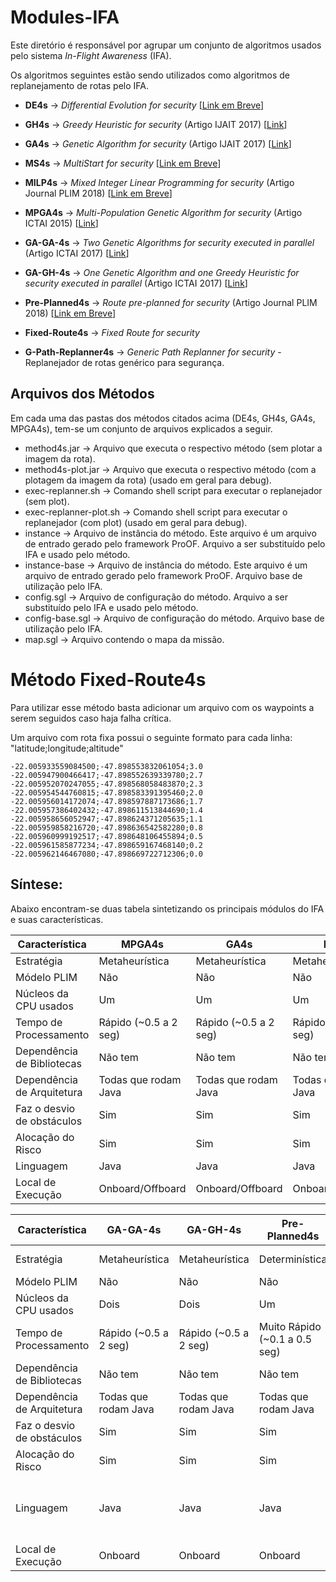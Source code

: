 # Modules-IFA

Este diretório é responsável por agrupar um conjunto de algoritmos usados pelo sistema *In-Flight Awareness* (IFA). 

Os algoritmos seguintes estão sendo utilizados como algoritmos de replanejamento de rotas pelo IFA.

* **DE4s** -> *Differential Evolution for security*  [[Link em Breve]()]

* **GH4s** -> *Greedy Heuristic for security* (Artigo IJAIT 2017) [[Link](http://www.worldscientific.com/doi/abs/10.1142/S0218213017600089)]

* **GA4s** -> *Genetic Algorithm for security* (Artigo IJAIT 2017) [[Link](http://www.worldscientific.com/doi/abs/10.1142/S0218213017600089)]

* **MS4s** ->  *MultiStart for security* [[Link em Breve]()]

* **MILP4s** ->  *Mixed Integer Linear Programming for security* (Artigo Journal PLIM 2018) [[Link em Breve]()]

* **MPGA4s** ->  *Multi-Population Genetic Algorithm for security* (Artigo ICTAI 2015) [[Link](http://ieeexplore.ieee.org/document/7372174/)]

* **GA-GA-4s** -> *Two Genetic Algorithms for security executed in parallel* (Artigo ICTAI 2017) [[Link](https://ieeexplore.ieee.org/document/8372047/)]

* **GA-GH-4s** -> *One Genetic Algorithm and one Greedy Heuristic for security executed in parallel* (Artigo ICTAI 2017) [[Link](https://ieeexplore.ieee.org/document/8372047/)]

* **Pre-Planned4s** -> *Route pre-planned for security* (Artigo Journal PLIM 2018) [[Link em Breve]()]

* **Fixed-Route4s** -> *Fixed Route for security*

* **G-Path-Replanner4s** -> *Generic Path Replanner for security* - Replanejador de rotas genérico para segurança. 

## Arquivos dos Métodos

Em cada uma das pastas dos métodos citados acima (DE4s, GH4s, GA4s, MPGA4s), tem-se um conjunto de arquivos explicados a seguir. 

* method4s.jar -> Arquivo que executa o respectivo método (sem plotar a imagem da rota).
* method4s-plot.jar -> Arquivo que executa o respectivo método (com a plotagem da imagem da rota) (usado em geral para debug).
* exec-replanner.sh -> Comando shell script para executar o replanejador (sem plot).
* exec-replanner-plot.sh -> Comando shell script para executar o replanejador (com plot) (usado em geral para debug).
* instance -> Arquivo de instância do método. Este arquivo é um arquivo de entrado gerado pelo framework ProOF. Arquivo a ser substituído pelo IFA e usado pelo método.
* instance-base -> Arquivo de instância do método. Este arquivo é um arquivo de entrado gerado pelo framework ProOF. Arquivo base de utilização pelo IFA.
* config.sgl -> Arquivo de configuração do método. Arquivo a ser substituído pelo IFA e usado pelo método.
* config-base.sgl -> Arquivo de configuração do método. Arquivo base de utilização pelo IFA.
* map.sgl -> Arquivo contendo o mapa da missão.

# Método Fixed-Route4s

Para utilizar esse método basta adicionar um arquivo com os waypoints a serem seguidos caso haja falha crítica. 

Um arquivo com rota fixa possui o seguinte formato para cada linha: "latitude;longitude;altitude"

```
-22.005933559084500;-47.898553832061054;3.0
-22.005947900466417;-47.898552639339780;2.7
-22.005952070247055;-47.898568058483870;2.3
-22.005954544760815;-47.898583391395460;2.0
-22.005956014172074;-47.898597887173686;1.7
-22.005957386402432;-47.898611513844690;1.4
-22.005958656052947;-47.898624371205635;1.1
-22.005959858216720;-47.898636542582280;0.8
-22.005960999192517;-47.898648106455894;0.5
-22.005961585877234;-47.898659167468140;0.2
-22.005962146467080;-47.898669722712306;0.0
```

## Síntese: 

Abaixo encontram-se duas tabela sintetizando os principais módulos do IFA e suas características.

| Característica             | MPGA4s                    | GA4s                     | DE4s                     | GH4s                     | MS4s                     |
|----------------------------|---------------------------|--------------------------|--------------------------|--------------------------|--------------------------|
| Estratégia                 | Metaheurística            | Metaheurística           | Metaheurística           | Heurística               | Heurística               |
| Módelo PLIM                | Não                       | Não                      | Não                      | Não                      | Não                      |
| Núcleos da CPU usados      | Um                        | Um                       | Um                       | Um                       | Um                       |
| Tempo de Processamento     | Rápido (~0.5 a 2 seg)     | Rápido (~0.5 a 2 seg)    | Rápido (~0.5 a 2 seg)    | Rápido (~0.5 a 2 seg)    | Rápido (~0.5 a 2 seg)    |
| Dependência de Bibliotecas | Não tem                   | Não tem                  | Não tem                  | Não tem                  | Não tem                  |
| Dependência de Arquitetura | Todas que rodam Java      | Todas que rodam Java     | Todas que rodam Java     | Todas que rodam Java     | Todas que rodam Java     |
| Faz o desvio de obstáculos | Sim                       | Sim                      | Sim                      | Sim                      | Sim                      |
| Alocação do Risco          | Sim                       | Sim                      | Sim                      | Não                      | Não                      |
| Linguagem                  | Java                      | Java                     | Java                     | Java                     | Java                     |
| Local de Execução          | Onboard/Offboard          | Onboard/Offboard         | Onboard/Offboard         | Onboard/Offboard         | Onboard/Offboard         |

| Característica             | GA-GA-4s                   | GA-GH-4s                 | Pre-Planned4s            | Fixed-Route4s            | MILP4s                   | G-Path-Replanner4s 
|----------------------------|----------------------------|--------------------------|--------------------------|--------------------------|--------------------------|--------------------------|
| Estratégia                 | Metaheurística             | Metaheurística           | Determinística           | Determinística           | Programação Matemática   | Qualquer Estratégia      |
| Módelo PLIM                | Não                        | Não                      | Não                      | Não                      | Sim                      | N/A                      |
| Núcleos da CPU usados      | Dois                       | Dois                     | Um                       | Um                       | Um                       | N/A                      |
| Tempo de Processamento     | Rápido (~0.5 a 2 seg)      | Rápido (~0.5 a 2 seg)    | Muito Rápido (~0.1 a 0.5 seg) | Super Rápido (<0.01 seg)| Super Lento (>30 seg até 10 minutos) | N/A                      |
| Dependência de Bibliotecas | Não tem                    | Não tem                  | Não tem                  | Não tem                  | CPLEX                    | N/A                      |
| Dependência de Arquitetura | Todas que rodam Java       | Todas que rodam Java     | Todas que rodam Java     | Todas                    | Apenas x86 e x64         | N/A                      |
| Faz o desvio de obstáculos | Sim                        | Sim                      | Sim                      | Não                      | Sim                      | N/A                      |
| Alocação do Risco          | Sim                        | Sim                      | Sim                      | Não                      | Sim                      | N/A                      |
| Linguagem                  | Java                       | Java                     | Java                     | N/A                      | Java                     | Qualquer Linguagem (Tem Exemplos em C, C++, Java e Python) |
| Local de Execução          | Onboard                    | Onboard                  | Onboard                  | Onboard                  | Onboard                  | Onboard/Offboard         |
